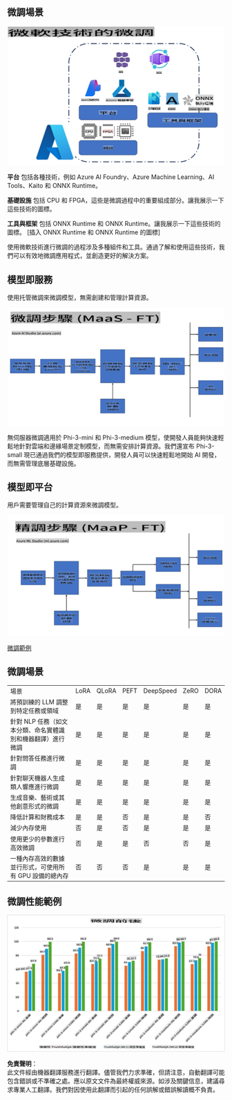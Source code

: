 ## 微調場景

![使用微軟服務進行微調](../../../../translated_images/FinetuningwithMS.25759a0154a97ad90e43a6cace37d6bea87f0ac0236ada3ad5d4a1fbacc3bdf7.hk.png)

**平台** 包括各種技術，例如 Azure AI Foundry、Azure Machine Learning、AI Tools、Kaito 和 ONNX Runtime。

**基礎設施** 包括 CPU 和 FPGA，這些是微調過程中的重要組成部分。讓我展示一下這些技術的圖標。

**工具與框架** 包括 ONNX Runtime 和 ONNX Runtime。讓我展示一下這些技術的圖標。
[插入 ONNX Runtime 和 ONNX Runtime 的圖標]

使用微軟技術進行微調的過程涉及多種組件和工具。通過了解和使用這些技術，我們可以有效地微調應用程式，並創造更好的解決方案。

## 模型即服務

使用托管微調來微調模型，無需創建和管理計算資源。

![MaaS 微調](../../../../translated_images/MaaSfinetune.6184d80a336ea9d7bb67a581e9e5d0b021cafdffff7ba257c2012e2123e0d77e.hk.png)

無伺服器微調適用於 Phi-3-mini 和 Phi-3-medium 模型，使開發人員能夠快速輕鬆地針對雲端和邊緣場景定制模型，而無需安排計算資源。我們還宣布 Phi-3-small 現已通過我們的模型即服務提供，開發人員可以快速輕鬆地開始 AI 開發，而無需管理底層基礎設施。

## 模型即平台

用戶需要管理自己的計算資源來微調模型。

![Maap 微調](../../../../translated_images/MaaPFinetune.cf8b08ef05bf57f362da90834be87562502f4370de4a7325a9fb03b8c008e5e7.hk.png)

[微調範例](https://github.com/Azure/azureml-examples/blob/main/sdk/python/foundation-models/system/finetune/chat-completion/chat-completion.ipynb)

## 微調場景

| | | | | | | |
|-|-|-|-|-|-|-|
|場景|LoRA|QLoRA|PEFT|DeepSpeed|ZeRO|DORA|
|將預訓練的 LLM 調整到特定任務或領域|是|是|是|是|是|是|
|針對 NLP 任務（如文本分類、命名實體識別和機器翻譯）進行微調|是|是|是|是|是|是|
|針對問答任務進行微調|是|是|是|是|是|是|
|針對聊天機器人生成類人響應進行微調|是|是|是|是|是|是|
|生成音樂、藝術或其他創意形式的微調|是|是|是|是|是|是|
|降低計算和財務成本|是|是|否|是|是|否|
|減少內存使用|否|是|否|是|是|是|
|使用更少的參數進行高效微調|否|是|是|否|否|是|
|一種內存高效的數據並行形式，可使用所有 GPU 設備的總內存|否|否|否|是|是|是|

## 微調性能範例

![微調性能](../../../../translated_images/Finetuningexamples.9dbf84557eef43e011eb7cadf51f51686f9245f7953e2712a27095ab7d18a6d1.hk.png)

**免責聲明**：  
此文件經由機器翻譯服務進行翻譯。儘管我們力求準確，但請注意，自動翻譯可能包含錯誤或不準確之處。應以原文文件為最終權威來源。如涉及關鍵信息，建議尋求專業人工翻譯。我們對因使用此翻譯而引起的任何誤解或錯誤解讀概不負責。